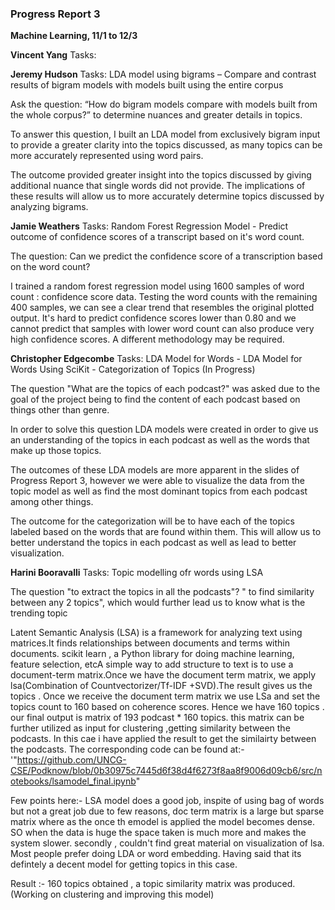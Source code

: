 ### Progress Report 3 
 **Machine Learning, 11/1 to 12/3**

**Vincent Yang**
Tasks: 

**Jeremy Hudson**
Tasks: LDA model using bigrams – Compare and contrast results of bigram models with models built using the entire corpus 

Ask the question: “How do bigram models compare with models built from the whole corpus?” to determine nuances and greater details in topics.

To answer this question, I built an LDA model from exclusively bigram input to provide a greater clarity into the topics discussed, as many topics can be more accurately represented using word pairs. 

The outcome provided greater insight into the topics discussed by giving additional nuance that single words did not provide. 
The implications of these results will allow us to more accurately determine topics discussed by analyzing bigrams. 


**Jamie Weathers**
Tasks: Random Forest Regression Model - Predict outcome of confidence scores of a transcript based on it's word count.

The question: Can we predict the confidence score of a transcription based on the word count?

I trained a random forest regression model using 1600 samples of word count : confidence score data. Testing the word counts with the remaining 400 samples, we can see a clear trend that resembles the original plotted output. It's hard to predict confidence scores lower than 0.80 and we cannot predict that samples with lower word count can also produce very high confidence scores. A different methodology may be required.

**Christopher Edgecombe**
Tasks: LDA Model for Words - LDA Model for Words Using SciKit - Categorization of Topics (In Progress)

The question "What are the topics of each podcast?" was asked due to the goal of the project being to find the content of each podcast based on things other than genre. 

In order to solve this question LDA models were created in order to give us an understanding of the topics in each podcast as well as the words that make up those topics.

The outcomes of these LDA models are more apparent in the slides of Progress Report 3, however we were able to visualize the data from the topic model as well as find the most dominant topics from each podcast among other things. 

The outcome for the categorization will be to have each of the topics labeled based on the words that are found within them. This will allow us to better understand the topics in each podcast as well as lead to better visualization. 

**Harini Booravalli**
Tasks: Topic modelling ofr words using LSA

The question "to extract the topics in all the podcasts"? " to find similarity between any 2 topics", which would further lead us to know what is the trending topic

Latent Semantic Analysis (LSA) is a framework for analyzing text using matrices.It finds  relationships between documents and terms within documents. scikit learn , a  Python library for doing machine learning, feature selection, etcA simple way to add structure to text is to use a document-term matrix.Once we have the document term matrix, we apply lsa(Combination of Countvectorizer/Tf-IDF +SVD).The result gives us the topics . Once we receive the document term matrix we use LSa and set the topics count to 160 based on coherence scores.
Hence we have 160 topics . our final output is matrix of 193 podcast * 160 topics. this matrix can be further utilized as input for clustering ,getting similarity between the podcasts.
In this cae i have applied the result to get the similairty between the podcasts.
The corresponding code can be found at:-'"https://github.com/UNCG-CSE/Podknow/blob/0b30975c7445d6f38d4f6273f8aa8f9006d09cb6/src/notebooks/lsamodel_final.ipynb"

Few points here:- LSA model does a good job, inspite of using bag of words but not a great job due to few reasons, doc term matrix is a large but sparse matrix where as the once th emodel is applied the model becomes dense. SO when the data is huge the space taken is much more and makes the system slower.
secondly , couldn't find great material  on visualization of lsa. Most people prefer doing  LDA or word embedding. Having said that its defintely a decent model for getting topics in this case. 

Result :- 160 topics obtained , a topic similarity matrix was produced.(Working on clustering and improving this model)




